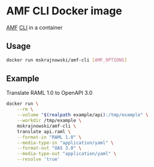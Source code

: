 # AMF CLI Docker image

[AMF](https://github.com/aml-org/amf) [CLI](https://github.com/aml-org/amf#command-line-usage) in a container

## Usage

```sh
docker run mskrajnowski/amf-cli [AMF_OPTIONS]
```

## Example

Translate RAML 1.0 to OpenAPI 3.0

```sh
docker run \
    --rm \
    --volume "$(realpath example/api):/tmp/example" \
    --workdir /tmp/example \
    mskrajnowski/amf-cli \
    translate api.raml \
    --format-in "RAML 1.0" \
    --media-type-in "application/yaml" \
    --format-out "OAS 3.0" \
    --media-type-out "application/yaml" \
    --resolve 'true'
```
